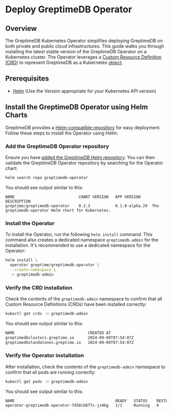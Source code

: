 # Deploy GreptimeDB Operator

## Overview
The GreptimeDB Kubernetes Operator simplifies deploying GreptimeDB on both private and public cloud infrastructures. This guide walks you through installing the latest stable version of the GreptimeDB Operator on a Kubernetes cluster. The Operator leverages a [Custom Resource Definition (CRD)](https://kubernetes.io/docs/concepts/extend-kubernetes/api-extension/custom-resources/#customresourcedefinitions) to represent GreptimeDB as a Kubernetes [object](https://kubernetes.io/docs/concepts/overview/working-with-objects/).


## Prerequisites
- [Helm](https://helm.sh/docs/intro/install/) (Use the Version appropriate for your Kubernetes API version)

## Install the GreptimeDB Operator using Helm Charts

GreptimeDB provides a [Helm-compatible repository](https://github.com/GreptimeTeam/helm-charts) for easy deployment. Follow these steps to install the Operator using Helm:

### Add the GreptimeDB Operator repository

Ensure you have [added the GreptimeDB Helm repository](/user-guide/deployments/deploy-on-kubernetes/overview.md#add-helm-repository).
You can then validate the GreptimeDB Operator repository by searching for the Operator chart:

```bash
helm search repo greptimedb-operator
```

You should see output similar to this:

```shell
NAME                        	CHART VERSION	APP VERSION   	DESCRIPTION
greptime/greptimedb-operator	0.2.3        	0.1.0-alpha.29	The greptimedb-operator Helm chart for Kubernetes.
```

### Install the Operator
To install the Operator, run the following `helm install` command. This command also creates a dedicated namespace `greptimedb-admin` for the installation. It's recommended to use a dedicated namespace for the Operator:
```bash
helm install \
  operator greptime/greptimedb-operator \
  --create-namespace \
  -n greptimedb-admin
```

### Verify the CRD installation
Check the contents of the `greptimedb-admin` namespace to confirm that all Custom Resource Definitions (CRDs) have been installed correctly:

```bash
kubectl get crds -n greptimedb-admin
```

You should see output similar to this:
```bash
NAME                                CREATED AT
greptimedbclusters.greptime.io      2024-09-09T07:54:07Z
greptimedbstandalones.greptime.io   2024-09-09T07:54:07Z
```

### Verify the Operator installation
After installation, check the contents of the `greptimedb-admin` namespace to confirm that all pods are running correctly:
```bash
kubectl get pods -n greptimedb-admin
```

You should see output similar to this:
```bash
NAME                                            READY   STATUS    RESTARTS   AGE
operator-greptimedb-operator-7d58cb8f7c-jz46g   1/1     Running   0          26s
```